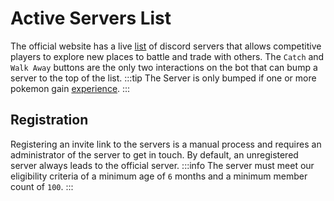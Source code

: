 # Active Servers List

The official website has a live [list](https://pokecord.org/active) of discord servers that allows competitive players to explore new places to battle and trade with others. The `Catch` and `Walk Away` buttons are the only two interactions on the bot that can bump a server to the top of the list. 
:::tip
The Server is only bumped if one or more pokemon gain [experience](../strategies/levelup.html).
:::

## Registration
Registering an invite link to the servers is a manual process and requires an administrator of the server to get in touch. By default, an unregistered server always leads to the official server.
:::info
The server must meet our eligibility criteria of a minimum age of `6` months and a minimum member count of `100`.
:::